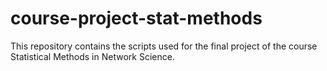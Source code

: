 # course-project-stat-methods
This repository contains the scripts used for the final project of the course Statistical Methods in Network Science.
